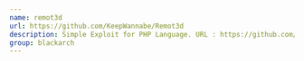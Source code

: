 ```yaml
---
name: remot3d
url: https://github.com/KeepWannabe/Remot3d
description: Simple Exploit for PHP Language. URL : https://github.com/KeepWannabe/Remot3d Groups : blackarch blackarch-webapp blackarch-backdoor blackarch-exploitation
group: blackarch
---
```

